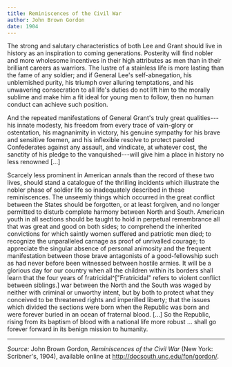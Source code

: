 ```yaml
---
title: Reminiscences of the Civil War
author: John Brown Gordon
date: 1904
---
```


The strong and salutary characteristics of both Lee and Grant should
live in history as an inspiration to coming generations. Posterity will
find nobler and more wholesome incentives in their high attributes as
men than in their brilliant careers as warriors. The lustre of a
stainless life is more lasting than the fame of any soldier; and if
General Lee's self-abnegation, his unblemished purity, his triumph over
alluring temptations, and his unwavering consecration to all life's
duties do not lift him to the morally sublime and make him a fit ideal
for young men to follow, then no human conduct can achieve such
position.

And the repeated manifestations of General Grant's truly great
qualities---his innate modesty, his freedom from every trace of
vain-glory or ostentation, his magnanimity in victory, his genuine
sympathy for his brave and sensitive foemen, and his inflexible resolve
to protect paroled Confederates against any assault, and vindicate, at
whatever cost, the sanctity of his pledge to the vanquished---will give
him a place in history no less renowned [...]

Scarcely less prominent in American annals than the record of these two
lives, should stand a catalogue of the thrilling incidents which
illustrate the nobler phase of soldier life so inadequately described in
these reminiscences. The unseemly things which occurred in the great
conflict between the States should be forgotten, or at least forgiven,
and no longer permitted to disturb complete harmony between North and
South. American youth in all sections should be taught to hold in
perpetual remembrance all that was great and good on both sides; to
comprehend the inherited convictions for which saintly women suffered
and patriotic men died; to recognize the unparalleled carnage as proof
of unrivalled courage; to appreciate the singular absence of personal
animosity and the frequent manifestation between those brave antagonists
of a good-fellowship such as had never before been witnessed between
hostile armies. It will be a glorious day for our country when all the
children within its borders shall learn that the four years of
fratricidal^["Fratricidal" refers to violent conflict between siblings.]
war between the North and the South was waged by neither with criminal
or unworthy intent, but by both to protect what they conceived to be
threatened rights and imperilled liberty; that the issues which divided
the sections were born when the Republic was born and were forever
buried in an ocean of fraternal blood. [...] So the Republic, rising
from its baptism of blood with a national life more robust ... shall go
forever forward in its benign mission to humanity.

* * * * *

*Source:* John Brown Gordon, *Reminiscences of the Civil War* (New York:
Scribner's, 1904), available online at
<http://docsouth.unc.edu/fpn/gordon/>.

